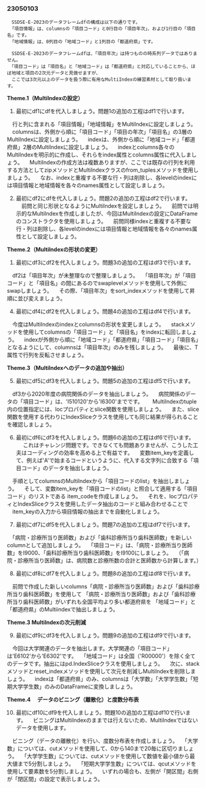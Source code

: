 ### 23050103

```code
　SSDSE-E-2023のデータフレームdfの構成は以下の通りです。
 「項目情報」は、columnsの「項目コード」と0行目の「項目年次」、および1行目の「項目名」です。
 「地域情報」は、0列目の「地域コード」と1列目の「都道府県」です。
 
　SSDSE-E-2023のデータフレームdfは、「項目年次」は持つものの時系列データではありません。
　「項目コード」は「項目名」と「地域コード」は「都道府県」と対応していることから、ほぼ地域と項目の2次元データと見做せますが、
　ここでは3次元以上のデータを扱う際に有用なMultiIndexの練習素材として取り扱います。

```
__Theme.1（MultiIndexの設定）__

1. 最初にdf1にdfを代入しましょう。問題1の追加の工程はdf1で行います。

　行と列に含まれる「項目情報」「地域情報」をMultiIndexに設定しましょう。
　columnsは、外側から順に「項目コード」「項目の年次」「項目名」の3層のMultiIndexに設定しましょう。
　indexは、外側から順に「地域コード」「都道府県」2層のMultiIndexに設定しましょう。
　indexとcolumns各々のMultiIndexを明示的に作成し、それらをindex属性とcolumns属性に代入しましょう。
　MultiIndexの作成方法は複数ありますが、ここでは既存の行列を利用する方法としてzipメソッドとMultiIndexクラスのfrom_tuplesメソッドを使用しましょう。
　なお、indexと重複する不要な行・列は削除し、各levelのindexには項目情報と地域情報を各々のnames属性として設定しましょう。

2. 最初にdf2にdfを代入しましょう。問題2の追加の工程はdf2で行います。
　前問と同じ形状となるようにMultiIndexを設定しましょう。
　前問では明示的なMultiIndexを作成しましたが、今回はMultiIndexの設定にDataFrameのコンストラクタを使用しましょう。
　前問同様indexと重複する不要な行・列は削除し、各levelのindexには項目情報と地域情報を各々のnames属性として設定しましょう。

__Theme.2（MultiIndexの形状の変更）__

1. 最初にdf3にdf2を代入しましょう。問題3の追加の工程はdf3で行います。

　df2は「項目年次」が未整理なので整理しましょう。
　「項目年次」が「項目コード」と「項目名」の間にあるのでswaplevelメソッドを使用して外側にswapしましょう。
　その際、「項目年次」をsort_indexメソッドを使用して昇順に並び変えましょう。

4. 最初にdf4にdf2を代入しましょう。問題4の追加の工程はdf4で行います。

　今度はMultiIndexのindexとcolumnsの形状を変更しましょう。
　stackメソッドを使用してcolumnsの「項目コード」と「項目名」をindexに転回しましょう。
　indexが外側から順に「地域コード」「都道府県」「項目コード」「項目名」となるようにして、columnsは「項目年次」のみを残しましょう。
　最後に、T属性で行列を反転させましょう。

__Theme.3（MultiIndexへのデータの追加や抽出）__

5. 最初にdf5にdf3を代入しましょう。問題5の追加の工程はdf5で行います。

　df3から2020年度の病院関係のデータを抽出しましょう。
　病院関係のデータの「項目コード」は、'I510120'から'I6300'までです。　
　MultiIndexのtuple内の位置指定には、locプロパティとslice関数を使用しましょう。
　また、slice関数を使用する代わりにIndexSliceクラスを使用しても同じ結果が得られることを確認しましょう。

6. 最初にdf6にdf3を代入しましょう。問題6の追加の工程はdf6で行います。
　
これはチャレンジ問題です。できなくても問題ありませんが、こうした工夫はコーディングの効率を高める上で有益です。
　変数item_keyを定義して、例えば'A'で始まるコードというように、代入する文字列に合致する「項目コード」のデータを抽出しましょう。

　手順としてcolumnsのMultiIndexから「項目コードのlist」を抽出しましょう。
　そして、変数item_keyを「項目コードのlist」と照合して適用する「項目コード」のリストである item_codeを作成しましょう。
　それを、locプロパティとIndexSliceクラスを使用したデータ抽出のコードと組み合わせることで
　item_keyの入力から項目情報の抽出までを自動化しましょう。

7. 最初にdf7にdf5を代入しましょう。問題7の追加の工程はdf7で行います。

　「病院・診療所当り医師数」および「歯科診療所当り歯科医師数」を新しいcolumnとして追加しましょう。
　「項目コード」は、「病院・診療所当り医師数」をI9000、「歯科診療所当り歯科医師数」をI9100にしましょう。
　（「病院・診療所当り医師数」は、病院数と診療所数の合計と医師数から計算します。）

8. 最初にdf8にdf7を代入しましょう。問題8の追加の工程はdf8で行います。
 
　前問で作成した新しいcolumns「病院・診療所当り医師数」および「歯科診療所当り歯科医師数」を使用して
 「病院・診療所当り医師数」および「歯科診療所当り歯科医師数」がいずれも全国平均より多い都道府県を
 「地域コード」と「都道府県」のMultiindexで抽出しましょう。

__Theme.3 MultiIndexの次元削減__

9. 最初にdf9にdf3を代入しましょう。問題9の追加の工程はdf9で行います。
 
　今回は大学関連のデータを抽出します。大学関連の「項目コード」は'E6102'から'E6302'です。
　「地域コード」は全国（'R00000'）を除く全てのデータです。抽出にはpd.IndexSliceクラスを使用しましょう。
　次に、stackメソッドとreset_indexメソッドを使用して次元を削減しMultiIndexを削除しましょう。
　indexは「都道府県」のみ、columnsは「大学数」「大学学生数」「短期大学学生数」のみのDataFrameに変換しましょう。

__Theme.4 　データのビニング（離散化）と度数分布表__

10. 最初にdf10にdf9を代入しましょう。問題10の追加の工程はdf10で行います。
　ビニングはMultiIndexのままでは行えないため、MultiIndexではないデータを使用します。

　ビニング（データの離散化）を行い、度数分布表を作成しましょう。
　「大学数」については、cutメソッドを使用して、0から140まで20毎に区切りましょう。
　「大学学生数」については、cutメソッドを使用して数値を最小値から最大値まで5分割しましょう。
　「短期大学学生数」については、qcutメソッドを使用して要素数を5分割しましょう。
　いずれの場合も、左側が「開区間」右側が「閉区間」の設定で表示しましょう。